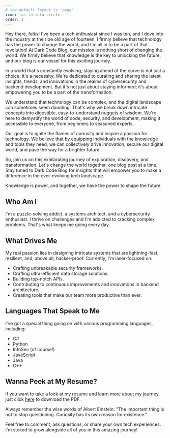```yaml
---
# the default layout is 'page'
icon: fas fa-info-circle
order: 1
---
```


Hey there, folks! I've been a tech enthusiast since I was ten, and I dove into the industry at the ripe old age of fourteen. I firmly believe that technology has the power to change the world, and I'm all in to be a part of that revolution! At Dark Code Blog, our mission is nothing short of changing the world. We firmly believe that knowledge is the key to unlocking the future, and our blog is our vessel for this exciting journey.

In a world that's constantly evolving, staying ahead of the curve is not just a choice; it's a necessity. We're dedicated to curating and sharing the latest insights, trends, and innovations in the realms of cybersecurity and backend development. But it's not just about staying informed; it's about empowering you to be a part of the transformation.

We understand that technology can be complex, and the digital landscape can sometimes seem daunting. That's why we break down intricate concepts into digestible, easy-to-understand nuggets of wisdom. We're here to demystify the world of code, security, and development, making it accessible to everyone, from beginners to seasoned experts.

Our goal is to ignite the flames of curiosity and inspire a passion for technology. We believe that by equipping individuals with the knowledge and tools they need, we can collectively drive innovation, secure our digital world, and pave the way for a brighter future.

So, join us on this exhilarating journey of exploration, discovery, and transformation. Let's change the world together, one blog post at a time. Stay tuned to Dark Code Blog for insights that will empower you to make a difference in the ever-evolving tech landscape.

Knowledge is power, and together, we have the power to shape the future.

## Who Am I

I'm a puzzle-solving addict, a systems architect, and a cybersecurity enthusiast. I thrive on challenges and I'm addicted to cracking complex problems. That's what keeps me going every day.

## What Drives Me

My real passion lies in designing intricate systems that are lightning-fast, resilient, and, above all, hacker-proof. Currently, I'm laser-focused on:

- Crafting unbreakable security frameworks.
- Crafting ultra-efficient data storage solutions.
- Building top-notch APIs.
- Contributing to continuous improvements and innovations in backend architecture.
- Creating tools that make our team more productive than ever.

## Languages That Speak to Me

I've got a special thing going on with various programming languages, including:

- C#
- Python
- InfoSec (of course!)
- JavaScript
- Java
- C++

## Wanna Peek at My Resume?

If you want to take a look at my resume and learn more about my journey, just click [here](https://github.com/GabrielPrzybysz/gabeblog/files/12811759/Resume.-.Gabriel.Przybysz.EN.Security.pdf) to download the PDF.

Always remember the wise words of Albert Einstein: "The important thing is not to stop questioning. Curiosity has its own reason for existence."

Feel free to comment, ask questions, or share your own tech experiences. I'm stoked to grow alongside all of you in this amazing journey!


